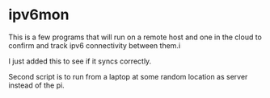 # ipv6mon
This is a few programs that will run on a remote host and one in the cloud to confirm and track ipv6 connectivity between them.i

I just added this to see if it syncs correctly.

Second script is to run from a laptop at some random location as server instead of the pi.

